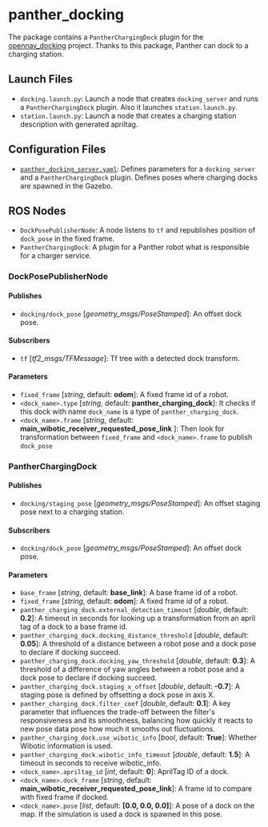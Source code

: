 # panther_docking

The package contains a `PantherChargingDock` plugin for the [opennav_docking](https://github.com/open-navigation/opennav_docking) project. Thanks to this package, Panther can dock to a charging station.

## Launch Files

- `docking.launch.py`: Launch a node that creates `docking_server` and runs a `PantherChargingDock` plugin. Also it launches `station.launch.py`.
- `station.launch.py`: Launch a node that creates a charging station description with generated apriltag.

## Configuration Files

- [`panther_docking_server.yaml`](./config/panther_docking_server.yaml): Defines parameters for a `docking_server` and a `PantherChargingDock` plugin. Defines poses where charging docks are spawned in the Gazebo.


## ROS Nodes

- `DockPosePublisherNode`: A node listens to `tf` and republishes position of `dock_pose` in the fixed frame.
- `PantherChargingDock`:  A plugin for a Panther robot what is responsible for a charger service.

### DockPosePublisherNode

#### Publishes

- `docking/dock_pose` [*geometry_msgs/PoseStamped*]: An offset dock pose.

#### Subscribers

- `tf` [*tf2_msgs/TFMessage*]: Tf tree with a detected dock transform.

#### Parameters

- `fixed_frame` [*string*, default: **odom**]: A fixed frame id of a robot.
- `<dock_name>.type` [*string*, default: **panther_charging_dock**]: It checks if this dock with name `dock_name` is a type of  `panther_charging_dock`.
- `<dock_name>.frame` [*string*, default: **main_wibotic_receiver_requested_pose_link** ]: Then look for transformation between `fixed_frame` and `<dock_name>.frame`  to publish `dock_pose`

### PantherChargingDock

#### Publishes

- `docking/staging_pose` [*geometry_msgs/PoseStamped*]: An offset staging pose next to a charging station.

#### Subscribers

- `docking/dock_pose` [*geometry_msgs/PoseStamped*]: An offset dock pose.

#### Parameters

- `base_frame` [*string*, default: **base_link**]: A base frame id of a robot.
- `fixed_frame` [*string*, default: **odom**]: A fixed frame id of a robot.
- `panther_charging_dock.external_detection_timeout` [*double*, default: **0.2**]: A timeout in seconds for looking up a transformation from an april tag of a dock to a base frame id.
- `panther_charging_dock.docking_distance_threshold` [*double*, default: **0.05**]: A threshold of a distance between a robot pose and a dock pose to declare if docking succeed.
- `panther_charging_dock.docking_yaw_threshold` [*double*, default: **0.3**]: A threshold of a difference of yaw angles between a robot pose and a dock pose to declare if docking succeed.
- `panther_charging_dock.staging_x_offset` [*double*, default: **-0.7**]: A staging pose is defined by offsetting a dock pose in axis X.
- `panther_charging_dock.filter_coef` [*double*, default: **0.1**]: A key parameter that influences the trade-off between the filter's responsiveness and its smoothness, balancing how quickly it reacts to new pose data pose how much it smooths out fluctuations.
- `panther_charging_dock.use_wibotic_info` [*bool*, default: **True**]: Whether Wibotic information is used.
- `panther_charging_dock.wibotic_info_timeout` [*double*, default: **1.5**]: A timeout in seconds to receive wibotic_info.
- `<dock_name>.apriltag_id` [*int*, default: **0**]: AprilTag ID of a dock.
- `<dock_name>.dock_frame` [*string*, default: **main_wibotic_receiver_requested_pose_link**]: A frame id to compare with fixed frame if docked.
- `<dock_name>.pose` [*list*, default: **[0.0, 0.0, 0.0]**]: A pose of a dock on the map. If the simulation is used a dock is spawned in this pose.
